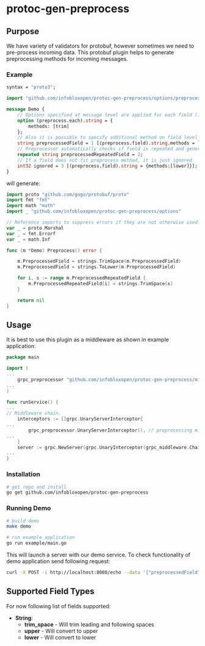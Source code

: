 # protoc-gen-preprocess

## Purpose

We have variety of validators for protobuf, however sometimes we need to pre-process incoming data. This protobuf plugin helps to generate preprocessing methods for incoming messages.

### Example

```protobuf
syntax = "proto3";

import "github.com/infobloxopen/protoc-gen-preprocess/options/preprocess.proto";

message Demo {
    // Options specified at message level are applied for each field (in this case of type string)
    option (preprocess.each).string = {
        methods: [trim]
    };
    // Also it is possible to specify additional method on field level
    string preprocessedField = 1 [(preprocess.field).string.methods = lower];
    // Preprocessor automatically checks if field is repeated and generates methods accordingly
    repeated string preprocessedRepeatedField = 2;
    // If a field does not fit preprocess method, it is just ignored
    int32 ignored = 3 [(preprocess.field).string = {methods:[lower]}];
}

```

will generate:

```go
import proto "github.com/gogo/protobuf/proto"
import fmt "fmt"
import math "math"
import _ "github.com/infobloxopen/protoc-gen-preprocess/options"

// Reference imports to suppress errors if they are not otherwise used.
var _ = proto.Marshal
var _ = fmt.Errorf
var _ = math.Inf

func (m *Demo) Preprocess() error {

    m.PreprocessedField = strings.TrimSpace(m.PreprocessedField)
    m.PreprocessedField = strings.ToLower(m.PreprocessedField)

    for i, s := range m.PreprocessedRepeatedField {
        m.PreprocessedRepeatedField[i] = strings.TrimSpace(s)
    }

    return nil
}

```

## Usage

It is best to use this plugin as a middleware as shown in example application:

```go
package main

import (
...
    grpc_preprocessor "github.com/infobloxopen/protoc-gen-preprocess/middleware"
...
)

func runService() {
...
// Middleware chain.
    interceptors := []grpc.UnaryServerInterceptor{
...
        grpc_preprocessor.UnaryServerInterceptor(), // preprocessing middleware
...
    }
    server := grpc.NewServer(grpc.UnaryInterceptor(grpc_middleware.ChainUnaryServer(interceptors...)))
...
}

```

### Installation

```sh
# get repo and install
go get github.com/infobloxopen/protoc-gen-preprocess
```

### Running Demo

```sh
# build demo
make demo

# run example application
go run example/main.go
```

This will launch a server with our demo service. To check functionality of demo application send following request:

```sh
curl -X POST -i http://localhost:8080/echo --data '{"preprocessedField": "     Those spaces will be trimmed    ","untouched": " Notice how those spaces will be left as is    "}'
```

## Supported Field Types

For now following list of fields supported:

* **String**:
  * **trim_space** - Will trim leading and following spaces
  * **upper** - Will convert to upper
  * **lower** - Will convert to lower